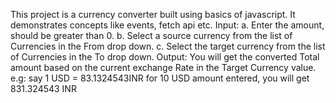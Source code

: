 This project is a currency converter built using basics of javascript.
It demonstrates concepts like events, fetch api etc.
Input: 
a. Enter the amount, should be greater than 0.
b. Select a source currency from the list of Currencies in the From drop down.
c. Select the target currency from the list of Currencies in the To drop down.
Output: You will get the converted Total amount based on the current exchange Rate in the Target Currency value.
e.g: 
say 1 USD = 83.1324543INR
for 10 USD amount entered, you will get 831.324543 INR